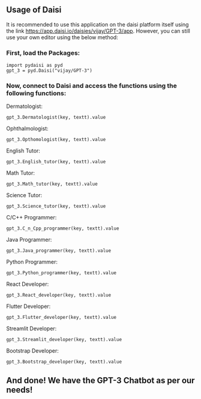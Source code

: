 ## Usage of Daisi

It is recommended to use this application on the daisi platform itself using the link https://app.daisi.io/daisies/vijay/GPT-3/app. However, you can still use your own editor using the below method:

### First, load the Packages:

```
import pydaisi as pyd
gpt_3 = pyd.Daisi("vijay/GPT-3")
```

### Now, connect to Daisi and access the functions using the following functions:

Dermatologist:

```
gpt_3.Dermatologist(key, textt).value
```

Ophthalmologist:

```
gpt_3.Opthomologist(key, textt).value
```

English Tutor:

```
gpt_3.English_tutor(key, textt).value
```

Math Tutor:

```
gpt_3.Math_tutor(key, textt).value
```

Science Tutor:

```
gpt_3.Science_tutor(key, textt).value
```

C/C++ Programmer:

```
gpt_3.C_n_Cpp_programmer(key, textt).value
```

Java Programmer:

```
gpt_3.Java_programmer(key, textt).value
```

Python Programmer:

```
gpt_3.Python_programmer(key, textt).value

```

React Developer:

```
gpt_3.React_developer(key, textt).value
```

Flutter Developer:

```
gpt_3.Flutter_developer(key, textt).value
```

Streamlit Developer:

```
gpt_3.Streamlit_developer(key, textt).value
```

Bootstrap Developer:

```
gpt_3.Bootstrap_developer(key, textt).value
```

## And done! We have the GPT-3 Chatbot as per our needs!
